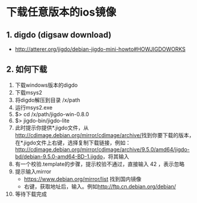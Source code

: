 # 下载任意版本的ios镜像

## 1. digdo (digsaw download)
  
- <http://atterer.org/jigdo/debian-jigdo-mini-howto#HOWJIGDOWORKS>

## 2. 如何下载

1. 下载windows版本的digdo
2. 下载msys2
3. 将digdo解压到目录 /x/path
4. 运行msys2.exe
5. $> cd /x/path/jigdo-win-0.8.0
6. $> jigdo-bin/jigdo-lite
7. 此时提示你提供*.jigdo文件，从<http://cdimage.debian.org/mirror/cdimage/archive/>找到你要下载的版本，在*.jigdo文件上右键，选择复制下载链接，例如：<http://cdimage.debian.org/mirror/cdimage/archive/9.5.0/amd64/jigdo-bd/debian-9.5.0-amd64-BD-1.jigdo>，将其输入
8. 有一个校验.template的步骤，提示校验不通过，直接输入 42 ，表示忽略
9. 提示输入mirror
    - <https://www.debian.org/mirror/list> 找到国内镜像
    - 右键，获取地址后，输入。例如<http://ftp.cn.debian.org/debian/>
10. 等待下载完成
